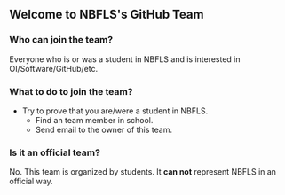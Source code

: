 ## Welcome to NBFLS's GitHub Team

### Who can join the team?

Everyone who is or was a student in NBFLS and is interested in OI/Software/GitHub/etc.

### What to do to join the team?

 - Try to prove that you are/were a student in NBFLS.
   - Find an team member in school.
   - Send email to the owner of this team.

### Is it an official team?

No. This team is organized by students. It **can not** represent NBFLS in an official way.
